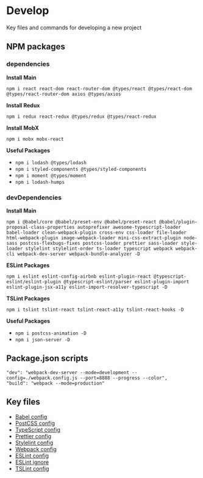# Develop
Key files and commands for developing a new project

## NPM packages

### dependencies

**Install Main**

`
npm i react react-dom react-router-dom @types/react @types/react-dom @types/react-router-dom axios @types/axios
`

**Install Redux**

`
npm i redux react-redux @types/redux @types/react-redux
`

**Install MobX**

`
npm i mobx mobx-react
`

**Useful Packages**

* `npm i lodash @types/lodash`
* `npm i styled-components @types/styled-components`
* `npm i moment @types/moment`
* `npm i lodash-humps`

### devDependencies

**Install Main**

`
npm i @babel/core @babel/preset-env @babel/preset-react @babel/plugin-proposal-class-properties
autoprefixer awesome-typescript-loader babel-loader clean-webpack-plugin cross-env
css-loader file-loader html-webpack-plugin image-webpack-loader
mini-css-extract-plugin node-sass postcss-flexbugs-fixes postcss-loader
prettier sass-loader style-loader stylelint stylelint-order ts-loader typescript webpack
webpack-cli webpack-dev-server webpack-bundle-analyzer
-D
`

**ESLint Packages**

`
npm i eslint eslint-config-airbnb eslint-plugin-react @typescript-eslint/eslint-plugin
@typescript-eslint/parser eslint-plugin-import eslint-plugin-jsx-a11y
eslint-import-resolver-typescript -D
`

**TSLint Packages**

```
npm i tslint tslint-react tslint-react-a11y tslint-react-hooks -D
```

**Useful Packages**

* `npm i postcss-animation -D`
* `npm i json-server -D`

## Package.json scripts

```
"dev": "webpack-dev-server --mode=development --config=./webpack.config.js --port=8888 --progress --color",
"build": "webpack --mode=production"
```

## Key files

* [Babel config](https://github.com/rusanoff/for-dev/blob/master/babel.config.js)
* [PostCSS config](https://github.com/rusanoff/for-dev/blob/master/postcss.config.js)
* [TypeScript config](https://github.com/rusanoff/for-dev/blob/master/tsconfig.json)
* [Prettier config](https://github.com/rusanoff/for-dev/blob/master/.prettierrc.js)
* [Stylelint config](https://github.com/rusanoff/for-dev/blob/master/.stylelintrc.js)
* [Webpack config](https://github.com/rusanoff/for-dev/blob/master/webpack.config.js)
* [ESLint config](https://github.com/rusanoff/for-dev/blob/master/.eslintrc.js)
* [ESLint ignore](https://github.com/rusanoff/for-dev/blob/master/.eslintignore)
* [TSLint config]()
